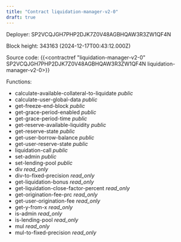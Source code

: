 ```yaml
---
title: "Contract liquidation-manager-v2-0"
draft: true
---
```

Deployer: SP2VCQJGH7PHP2DJK7Z0V48AGBHQAW3R3ZW1QF4N


 



Block height: 343163 (2024-12-17T00:43:12.000Z)

Source code: {{<contractref "liquidation-manager-v2-0" SP2VCQJGH7PHP2DJK7Z0V48AGBHQAW3R3ZW1QF4N liquidation-manager-v2-0>}}

Functions:

* calculate-available-collateral-to-liquidate _public_
* calculate-user-global-data _public_
* get-freeze-end-block _public_
* get-grace-period-enabled _public_
* get-grace-period-time _public_
* get-reserve-available-liquidity _public_
* get-reserve-state _public_
* get-user-borrow-balance _public_
* get-user-reserve-state _public_
* liquidation-call _public_
* set-admin _public_
* set-lending-pool _public_
* div _read_only_
* div-to-fixed-precision _read_only_
* get-liquidation-bonus _read_only_
* get-liquidation-close-factor-percent _read_only_
* get-origination-fee-prc _read_only_
* get-user-origination-fee _read_only_
* get-y-from-x _read_only_
* is-admin _read_only_
* is-lending-pool _read_only_
* mul _read_only_
* mul-to-fixed-precision _read_only_
